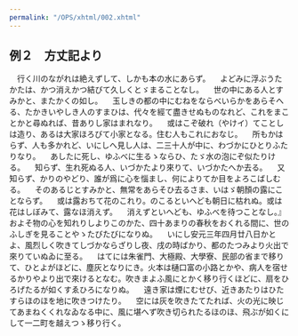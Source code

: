 ```yaml
---
permalink: "/OPS/xhtml/002.xhtml"
---
```

## 例２　方丈記より
　行く川のながれは絶えずして、しかも本の水にあらず。
　よどみに浮ぶうたかたは、かつ消えかつ結びて久しくとゞまることなし。
　世の中にある人とすみかと、またかくの如し。
　玉しきの都の中にむねをならべいらかをあらそへる、たかきいやしき人のすまひは、代々を經て盡きせぬものなれど、これをまことかと尋ぬれば、昔ありし家はまれなり。
　或はこぞ破れ（やけイ）てことしは造り、あるは大家ほろびて小家となる。住む人もこれにおなじ。
　所もかはらず、人も多かれど、いにしへ見し人は、二三十人が中に、わづかにひとりふたりなり。
　あしたに死し、ゆふべに生るゝならひ、たゞ水の泡にぞ似たりける。
　知らず、生れ死ぬる人、いづかたより來りて、いづかたへか去る。
　又知らず、かりのやどり、誰が爲に心を惱まし、何によりてか目をよろこばしむる。
　そのあるじとすみかと、無常をあらそひ去るさま、いはゞ朝顏の露にことならず。
　或は露おちて花のこれり。のこるといへども朝日に枯れぬ。或は花はしぼみて、露なほ消えず。
　消えずといへども、ゆふべを待つことなし。』およそ物の心を知れりしよりこのかた、四十あまりの春秋をおくれる間に、世のふしぎを見ることやゝたびたびになりぬ。
　いにし安元三年四月廿八日かとよ、風烈しく吹きてしづかならざりし夜、戌の時ばかり、都のたつみより火出で來りていぬゐに至る。
　はてには朱雀門、大極殿、大學寮、民部の省まで移りて、ひとよがほどに、塵灰となりにき。火本は樋口富の小路とかや、病人を宿せるかりやより出で來けるとなむ。吹きまよふ風にとかく移り行くほどに、扇をひろげたるが如くすゑひろになりぬ。
　遠き家は煙にむせび、近きあたりはひたすらほのほを地に吹きつけたり。
　空には灰を吹きたてたれば、火の光に映じてあまねくくれなゐなる中に、風に堪へず吹き切られたるほのほ、飛ぶが如くにして一二町を越えつゝ移り行く。